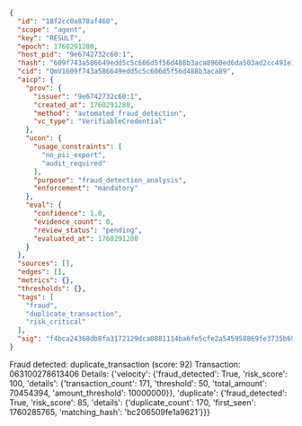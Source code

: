 ```json
{
  "id": "18f2cc0a878af460",
  "scope": "agent",
  "key": "RESULT",
  "epoch": 1760291280,
  "host_pid": "9e6742732c60:1",
  "hash": "609f743a586649edd5c5c606d5f56d488b3aca8960ed6da503ad2cc491e15179",
  "cid": "QmV1609f743a586649edd5c5c606d5f56d488b3aca89",
  "aicp": {
    "prov": {
      "issuer": "9e6742732c60:1",
      "created_at": 1760291280,
      "method": "automated_fraud_detection",
      "vc_type": "VerifiableCredential"
    },
    "ucon": {
      "usage_constraints": [
        "no_pii_export",
        "audit_required"
      ],
      "purpose": "fraud_detection_analysis",
      "enforcement": "mandatory"
    },
    "eval": {
      "confidence": 1.0,
      "evidence_count": 0,
      "review_status": "pending",
      "evaluated_at": 1760291280
    }
  },
  "sources": [],
  "edges": [],
  "metrics": {},
  "thresholds": {},
  "tags": [
    "fraud",
    "duplicate_transaction",
    "risk_critical"
  ],
  "sig": "f4bca24368db8fa3172129dca0881114ba6fe5cfe2a545958869fe3735b691b1"
}
```

Fraud detected: duplicate_transaction (score: 92)
Transaction: 063100278613406
Details: {'velocity': {'fraud_detected': True, 'risk_score': 100, 'details': {'transaction_count': 171, 'threshold': 50, 'total_amount': 70454394, 'amount_threshold': 10000000}}, 'duplicate': {'fraud_detected': True, 'risk_score': 85, 'details': {'duplicate_count': 170, 'first_seen': 1760285765, 'matching_hash': 'bc206509fe1a9621'}}}